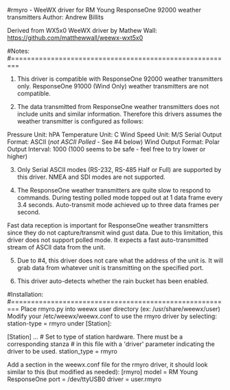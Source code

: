 
#rmyro - WeeWX driver for RM Young ResponseOne 92000 weather transmitters
Author: Andrew Billits

Derived from WX5x0 WeeWX driver by Mathew Wall:
https://github.com/matthewwall/weewx-wxt5x0

#Notes:
#========================================================
1) This driver is compatible with ResponseOne 92000 weather transmitters only. ResponseOne 91000 (Wind Only) weather transmitters are not compatible.

2) The data transmitted from ResponseOne weather transmitters does not include units and similar information. Therefore this drivers assumes the weather transmitter is configured as follows:

Pressure Unit: hPA
Temperature Unit: C
Wind Speed Unit: M/S
Serial Output Format: ASCII (*not ASCII Polled* - See #4 below)
Wind Output Format: Polar
Output Interval: 1000 (1000 seems to be safe - feel free to try lower or higher)

3) Only Serial ASCII modes (RS-232, RS-485 Half or Full) are supported by this driver. NMEA and SDI modes are not supported.

4) The ResponseOne weather transmitters are quite slow to respond to commands. During testing polled mode topped out at 1 data frame every 3.4 seconds. Auto-transmit mode achieved up to three data frames per second.

Fast data reception is important for ResponseOne weather transmitters since they do not capture/transmit wind gust data. Due to this limitation, this driver does not support polled mode. It expects a fast auto-transmitted stream of ASCII data from the unit.

5) Due to #4, this driver does not care what the address of the unit is. It will grab data from whatever unit is transmitting on the specified port.

6) This driver auto-detects whether the rain bucket has been enabled.

#Installation:
#========================================================
Place rmyro.py into weewx user directory (ex: /usr/share/weewx/user)
Modify your /etc/weewx/weewx.conf to use the rmyro driver by selecting:
station-type = rmyro under [Station]:

[Station]
    ...
    # Set to type of station hardware. There must be a corresponding stanza
    # in this file with a 'driver' parameter indicating the driver to be used.
    station_type = rmyro

Add a section in the weewx.conf file for the rmyro driver, it should look similar to this (but modified as needed):
[rmyro]
    model = RM Young ResponseOne
    port = /dev/ttyUSB0
    driver = user.rmyro
